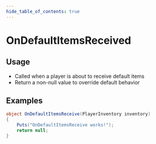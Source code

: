 ```yaml
---
hide_table_of_contents: true
---
```


# OnDefaultItemsReceived

## Usage

* Called when a player is about to receive default items
* Return a non-null value to override default behavior

## Examples

```csharp title=""
object OnDefaultItemsReceive(PlayerInventory inventory)
{
    Puts("OnDefaultItemsReceive works!");
    return null;
}
```
